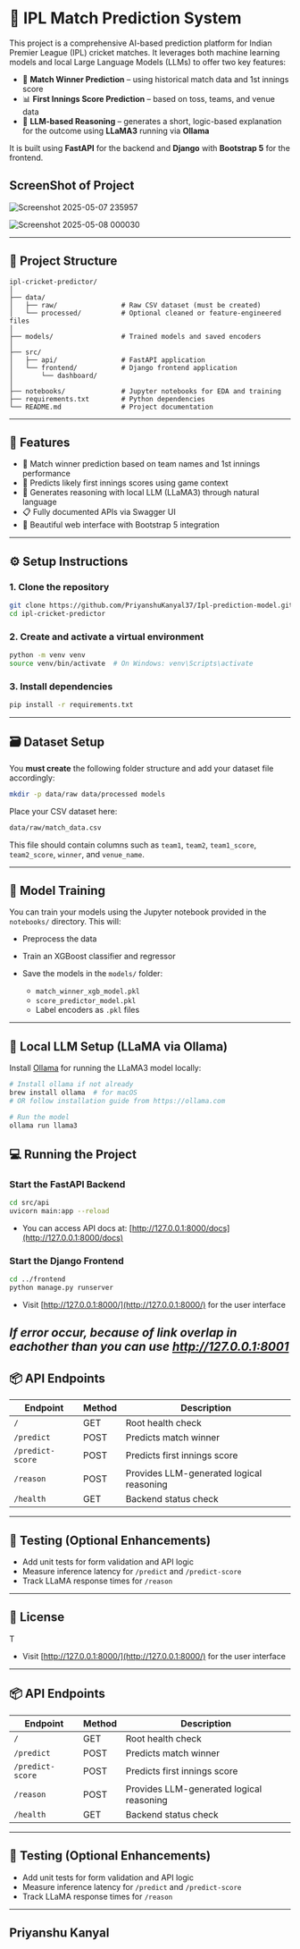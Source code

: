 # 🏏 IPL Match Prediction System

This project is a comprehensive AI-based prediction platform for Indian Premier League (IPL) cricket matches. It leverages both machine learning models and local Large Language Models (LLMs) to offer two key features:

- 🎯 **Match Winner Prediction** – using historical match data and 1st innings score  
- 📊 **First Innings Score Prediction** – based on toss, teams, and venue data  
- 🤖 **LLM-based Reasoning** – generates a short, logic-based explanation for the outcome using **LLaMA3** running via **Ollama**

It is built using **FastAPI** for the backend and **Django** with **Bootstrap 5** for the frontend.

## ScreenShot of Project

![Screenshot 2025-05-07 235957](https://github.com/user-attachments/assets/8eabb953-2a4b-4b6f-8b51-bde98bd3bc74)

![Screenshot 2025-05-08 000030](https://github.com/user-attachments/assets/5259d7bb-b69c-47a8-a7b6-83a3e35f4a73)

---

## 📁 Project Structure

```plaintext
ipl-cricket-predictor/
│
├── data/
│   ├── raw/                # Raw CSV dataset (must be created)
│   └── processed/          # Optional cleaned or feature-engineered files
│
├── models/                 # Trained models and saved encoders
│
├── src/
│   ├── api/                # FastAPI application
│   └── frontend/           # Django frontend application
│       └── dashboard/
│
├── notebooks/              # Jupyter notebooks for EDA and training
├── requirements.txt        # Python dependencies
└── README.md               # Project documentation
```

---

## 🚀 Features

* 🏏 Match winner prediction based on team names and 1st innings performance  
* 🔢 Predicts likely first innings scores using game context  
* 🤖 Generates reasoning with local LLM (LLaMA3) through natural language  
* 📋 Fully documented APIs via Swagger UI  
* 🎨 Beautiful web interface with Bootstrap 5 integration

---

## ⚙️ Setup Instructions

### 1. Clone the repository

```bash
git clone https://github.com/PriyanshuKanyal37/Ipl-prediction-model.git
cd ipl-cricket-predictor
```

### 2. Create and activate a virtual environment

```bash
python -m venv venv
source venv/bin/activate  # On Windows: venv\Scripts\activate
```

### 3. Install dependencies

```bash
pip install -r requirements.txt
```

---

## 🗃️ Dataset Setup

You **must create** the following folder structure and add your dataset file accordingly:

```bash
mkdir -p data/raw data/processed models
```

Place your CSV dataset here:

```bash
data/raw/match_data.csv
```

This file should contain columns such as `team1`, `team2`, `team1_score`, `team2_score`, `winner`, and `venue_name`.

---

## 🧠 Model Training

You can train your models using the Jupyter notebook provided in the `notebooks/` directory. This will:

* Preprocess the data  
* Train an XGBoost classifier and regressor  
* Save the models in the `models/` folder:

  * `match_winner_xgb_model.pkl`  
  * `score_predictor_model.pkl`  
  * Label encoders as `.pkl` files  

---

## 🧠 Local LLM Setup (LLaMA via Ollama)

Install [Ollama](https://ollama.com/) for running the LLaMA3 model locally:

```bash
# Install ollama if not already
brew install ollama  # for macOS
# OR follow installation guide from https://ollama.com

# Run the model
ollama run llama3
```

## 💻 Running the Project

### Start the FastAPI Backend

```bash
cd src/api
uvicorn main:app --reload
```

* You can access API docs at: [http://127.0.0.1:8000/docs](http://127.0.0.1:8000/docs)

### Start the Django Frontend

```bash
cd ../frontend
python manage.py runserver
```

* Visit [http://127.0.0.1:8000/](http://127.0.0.1:8000/) for the user interface
  
***If error occur, because of link overlap in eachother than you can use***
***http://127.0.0.1:8001***
---



## 📦 API Endpoints

| Endpoint         | Method | Description                              |
| ---------------- | ------ | ---------------------------------------- |
| `/`              | GET    | Root health check                        |
| `/predict`       | POST   | Predicts match winner                    |
| `/predict-score` | POST   | Predicts first innings score             |
| `/reason`        | POST   | Provides LLM-generated logical reasoning |
| `/health`        | GET    | Backend status check                     |

---

## 🧪 Testing (Optional Enhancements)

* Add unit tests for form validation and API logic  
* Measure inference latency for `/predict` and `/predict-score`  
* Track LLaMA response times for `/reason`

---


## 📄 License

T
* Visit [http://127.0.0.1:8000/](http://127.0.0.1:8000/) for the user interface

---

## 📦 API Endpoints

| Endpoint         | Method | Description                              |
| ---------------- | ------ | ---------------------------------------- |
| `/`              | GET    | Root health check                        |
| `/predict`       | POST   | Predicts match winner                    |
| `/predict-score` | POST   | Predicts first innings score             |
| `/reason`        | POST   | Provides LLM-generated logical reasoning |
| `/health`        | GET    | Backend status check                     |

---

## 🧪 Testing (Optional Enhancements)

* Add unit tests for form validation and API logic  
* Measure inference latency for `/predict` and `/predict-score`  
* Track LLaMA response times for `/reason`

---

## Priyanshu Kanyal

